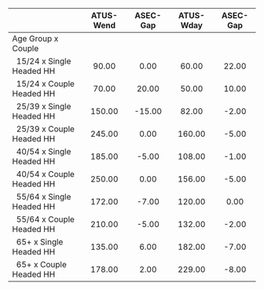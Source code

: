
|                      |    ATUS-Wend |     ASEC-Gap |    ATUS-Wday |     ASEC-Gap |
| -------------------- | :----------: | :----------: | :----------: | :----------: |
| Age Group x Couple   |              |              |              |              |
| &nbsp;&nbsp;15/24 x Single Headed HH |        90.00 |         0.00 |        60.00 |        22.00 |
| &nbsp;&nbsp;15/24 x Couple Headed HH |        70.00 |        20.00 |        50.00 |        10.00 |
| &nbsp;&nbsp;25/39 x Single Headed HH |       150.00 |       -15.00 |        82.00 |        -2.00 |
| &nbsp;&nbsp;25/39 x Couple Headed HH |       245.00 |         0.00 |       160.00 |        -5.00 |
| &nbsp;&nbsp;40/54 x Single Headed HH |       185.00 |        -5.00 |       108.00 |        -1.00 |
| &nbsp;&nbsp;40/54 x Couple Headed HH |       250.00 |         0.00 |       156.00 |        -5.00 |
| &nbsp;&nbsp;55/64 x Single Headed HH |       172.00 |        -7.00 |       120.00 |         0.00 |
| &nbsp;&nbsp;55/64 x Couple Headed HH |       210.00 |        -5.00 |       132.00 |        -2.00 |
| &nbsp;&nbsp;65+ x Single Headed HH |       135.00 |         6.00 |       182.00 |        -7.00 |
| &nbsp;&nbsp;65+ x Couple Headed HH |       178.00 |         2.00 |       229.00 |        -8.00 |

